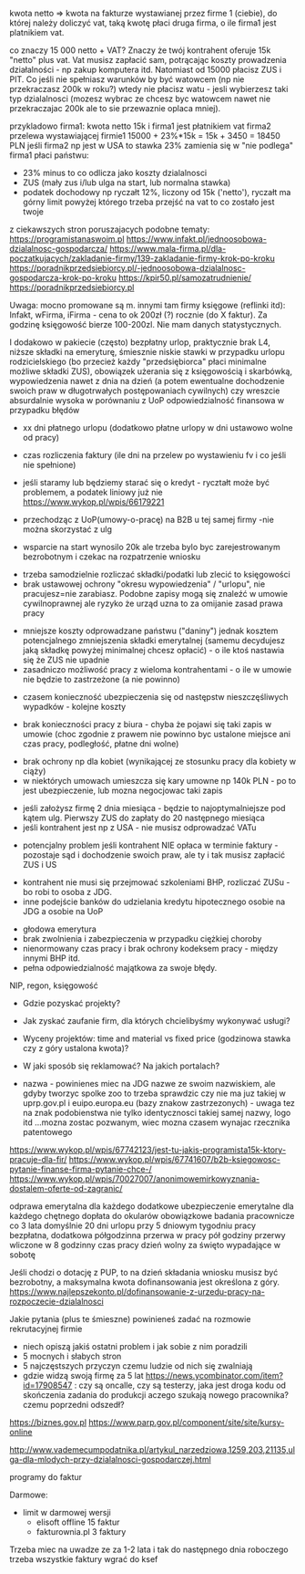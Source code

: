kwota netto => kwota na fakturze wystawianej przez firme 1 (ciebie),
do której należy doliczyć vat, taką kwotę płaci druga firma, o ile firma1 jest platnikiem vat.

co znaczy  15 000 netto + VAT?  Znaczy że twój kontrahent oferuje 15k "netto" plus vat. Vat musisz zapłacić sam, potrącając koszty prowadzenia działalności - np zakup komputera itd. Natomiast od 15000 płacisz ZUS i PIT.  Co jeśli nie spełniasz warunków by być watowcem (np nie przekraczasz 200k w roku?) wtedy nie płacisz watu - jesli wybierzesz taki typ dzialalnosci (mozesz wybrac ze chcesz byc watowcem nawet nie przekraczajac 200k ale to sie przewaznie oplaca mniej).

przykladowo firma1: kwota netto 15k i firma1 jest płatnikiem vat
firma2 przelewa wystawiającej firmie1 15000 + 23%*15k = 15k + 3450 = 18450 PLN
jeśli firma2 np jest w USA to stawka 23% zamienia się w "nie podlega"
firma1 płaci państwu:
- 23% minus to co odlicza jako koszty dzialalnosci
- ZUS (mały zus i/lub ulga na start, lub normalna stawka)
- podatek dochodowy np ryczałt 12%, liczony od 15k ('netto'), ryczałt ma górny limit powyżej którego trzeba przejść na vat
to co zostało jest twoje


z ciekawszych stron poruszajacych podobne tematy:
https://programistanaswoim.pl
https://www.infakt.pl/jednoosobowa-dzialalnosc-gospodarcza/
https://www.mala-firma.pl/dla-poczatkujacych/zakladanie-firmy/139-zakladanie-firmy-krok-po-kroku
https://poradnikprzedsiebiorcy.pl/-jednoosobowa-dzialalnosc-gospodarcza-krok-po-kroku
https://kpir50.pl/samozatrudnienie/
https://poradnikprzedsiebiorcy.pl

Uwaga: mocno promowane są m. innymi tam firmy księgowe (reflinki itd): Infakt, wFirma, iFirma - cena to ok 200zł (?) rocznie (do X faktur).
Za godzinę księgowość bierze 100-200zl. Nie mam danych statystycznych.

I dodakowo w pakiecie (często) bezpłatny urlop, praktycznie brak L4, niższe składki na emeryturę, śmiesznie niskie stawki w przypadku urlopu rodzicielskiego (bo przecież każdy "przedsiębiorca" płaci minimalne możliwe składki ZUS), obowiązek użerania się z księgowością i skarbówką, wypowiedzenia nawet z dnia na dzień (a potem ewentualne dochodzenie swoich praw w długotrwałych postępowaniach cywilnych) czy wreszcie absurdalnie wysoka w porównaniu z UoP odpowiedzialność finansowa w przypadku błędów


* xx dni płatnego urlopu (dodatkowo płatne urlopy w dni ustawowo wolne od pracy)
* czas rozliczenia faktury (ile dni na przelew po wystawieniu fv i co jeśli nie spełnione)

* jeśli staramy lub będziemy starać się o kredyt - rycztałt może być problemem, a podatek liniowy już nie https://www.wykop.pl/wpis/66179221
* przechodząc z UoP(umowy-o-pracę) na B2B u tej samej firmy -nie można skorzystać z ulg

* wsparcie na start wynosilo 20k ale trzeba bylo byc zarejestrowanym bezrobotnym i czekac na rozpatrzenie wniosku
- trzeba samodzielnie rozliczać składki/podatki lub zlecić to księgowości
- brak ustawowej ochrony "okresu wypowiedzenia" / "urlopu", nie pracujesz=nie zarabiasz. Podobne zapisy mogą się znaleźć w umowie cywilnoprawnej ale ryzyko że urząd uzna to za omijanie zasad prawa pracy
+ mniejsze koszty odprowadzane państwu ("daniny") jednak kosztem potencjalnego zmniejszenia składki emerytalnej (samemu decydujesz jaką składkę powyżej minimalnej chcesz opłacić) - o ile ktoś nastawia się że ZUS nie upadnie
+ zasadniczo możliwość pracy z wieloma kontrahentami - o ile w umowie nie będzie to zastrzeżone (a nie powinno)
- czasem konieczność ubezpieczenia się od następstw nieszczęśliwych wypadków - kolejne koszty
+ brak konieczności pracy z biura - chyba że pojawi się taki zapis w umowie (choc zgodnie z prawem nie powinno byc ustalone miejsce ani czas pracy, podległość, płatne dni wolne)
- brak ochrony np dla kobiet (wynikającej ze stosunku pracy dla kobiety w ciąży)
- w niektórych umowach umieszcza się kary umowne np 140k PLN - po to jest ubezpieczenie, lub mozna negocjowac taki zapis
+ jeśli założysz firmę 2 dnia miesiąca - będzie to najoptymalniejsze pod kątem ulg. Pierwszy ZUS do zapłaty do 20 następnego miesiąca
+ jeśli kontrahent jest np z USA - nie musisz odprowadzać VATu
- potencjalny problem jeśli kontrahent NIE opłaca w terminie faktury - pozostaje sąd i dochodzenie swoich praw, ale ty i tak musisz zapłacić ZUS i US
* kontrahent nie musi się przejmować szkoleniami BHP, rozliczać ZUSu - bo robi to osoba z JDG.
* inne podejście banków do udzielania kredytu hipotecznego osobie na JDG a osobie na UoP

- głodowa emerytura
- brak zwolnienia i zabezpieczenia w przypadku ciężkiej choroby
- nienormowany czas pracy i brak ochrony kodeksem pracy - między innymi BHP itd.
- pełna odpowiedzialność majątkowa za swoje błędy.


NIP, regon, księgowość

- Gdzie pozyskać projekty?
- Jak zyskać zaufanie firm, dla których chcielibyśmy wykonywać usługi?
- Wyceny projektów: time and material vs fixed price (godzinowa stawka czy z góry ustalona kwota)?
- W jaki sposób się reklamować? Na jakich portalach?

- nazwa - powinienes miec na JDG nazwe ze swoim nazwiskiem, ale gdyby tworzyc spolke zoo to trzeba sprawdzic czy nie ma juz takiej w uprp.gov.pl i euipo.europa.eu (bazy znakow zastrzezonych) - uwaga tez na znak podobienstwa nie tylko identycznosci takiej samej nazwy, logo itd ...mozna zostac pozwanym, wiec mozna czasem wynajac rzecznika patentowego


https://www.wykop.pl/wpis/67742123/jest-tu-jakis-programista15k-ktory-pracuje-dla-fir/
https://www.wykop.pl/wpis/67741607/b2b-ksiegowosc-pytanie-finanse-firma-pytanie-chce-/
https://www.wykop.pl/wpis/70027007/anonimowemirkowyznania-dostalem-oferte-od-zagranic/


odprawa emerytalna dla każdego
dodatkowe ubezpieczenie emerytalne dla każdego chętnego
dopłata do okularów
obowiązkowe badania pracownicze co 3 lata
domyślnie 20 dni urlopu przy 5 dniowym tygodniu pracy
bezpłatna, dodatkowa półgodzinna przerwa w pracy
pół godziny przerwy wliczone w 8 godzinny czas pracy
dzień wolny za święto wypadające w sobotę


Jeśli chodzi o dotację z PUP, to na dzień składania wniosku musisz być bezrobotny, a maksymalna kwota dofinansowania jest określona z góry.
https://www.najlepszekonto.pl/dofinansowanie-z-urzedu-pracy-na-rozpoczecie-dzialalnosci


Jakie pytania (plus te śmieszne) powinieneś zadać na rozmowie rekrutacyjnej firmie

- niech opiszą jakiś ostatni problem i jak sobie z nim poradzili
- 5 mocnych i słabych stron
- 5 najczęstszych przyczyn czemu ludzie od nich się zwalniają
- gdzie widzą swoją firmę za 5 lat
  https://news.ycombinator.com/item?id=17908547
  : czy są oncalle, czy są testerzy, jaka jest droga kodu od skończenia zadania do produkcji aczego szukają nowego pracownika? czemu poprzedni odszedł?



https://biznes.gov.pl
https://www.parp.gov.pl/component/site/site/kursy-online


http://www.vademecumpodatnika.pl/artykul_narzedziowa,1259,203,21135,ulga-dla-mlodych-przy-dzialalnosci-gospodarczej.html
















programy do faktur

Darmowe:
- limit w darmowej wersji
  - elisoft offline 15 faktur
  - fakturownia.pl 3 faktury

Trzeba miec na uwadze ze za 1-2 lata i tak do następnego dnia roboczego trzeba wszystkie faktury wgrać do ksef
